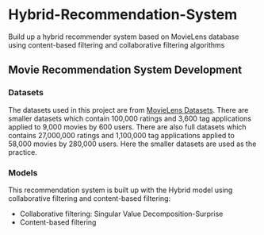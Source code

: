 # Hybrid-Recommendation-System
Build up a hybrid recommender system based on MovieLens database using content-based filtering and collaborative filtering algorithms
## Movie Recommendation System Development
### Datasets
The datasets used in this project are from [MovieLens Datasets](https://grouplens.org/datasets/movielens/latest/). There are smaller datasets which contain 100,000 ratings and 3,600 tag applications applied to 9,000 movies by 600 users. There are also full datasets which contains 27,000,000 ratings and 1,100,000 tag applications applied to 58,000 movies by 280,000 users. Here the smaller datasets are used as the practice.
### Models
This recommendation system is built up with the Hybrid model using collaborative filtering and content-based filtering:
* Collaborative filtering:
   Singular Value Decomposition-Surprise
* Content-based filtering
